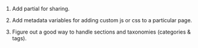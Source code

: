 1. Add partial for sharing.

2. Add metadata variables for adding custom js or css to a particular page.

3. Figure out a good way to handle sections and taxonomies (categories & tags).
